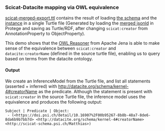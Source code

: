 ### Scicat-Datacite mapping via OWL equivalence
[scicat-merged-export.ttl](src/main/resources/scicat-merged-export.ttl) contains the result of loading [the schema](../scicat-types/published-data.jsonld) and the [instance](../ro-crate-metadata.json) in a single Turtle file (Generated by loading the [merged jsonld](../ro-crate-merged.jsonld) in Protege and saving as Turtle/RDF, after changing `scicat:creator` from AnnotationProperty to ObjectProperty).

This demo shows that the [OWL Reasoner](https://jena.apache.org/documentation/inference/#owl) from Apache Jena is able to make sense of the equivalence between `scicat:creator` and `datacite:creatorName` (defined in the source turtle file), enabling us to query based on terms from the datacite ontology. 

#### Output
We create an InferenceModel from the Turtle file, and list all statements (asserted + inferred) with <http://datacite.org/schema/kernel-4#creatorName> as the predicate. Although the statement is present with `scicat:creator` in the source Turtle file, the inference model uses the equivalence and produces the following output: 
```
Subject | Predicate | Object:
 - (<https://doi.psi.ch/detail/10.16907%2F00b95267-8b8b-48a7-8de6-8da6b9b7bb7d> <http://datacite.org/schema/kernel-4#creatorName> <http://scicat-schema.psi.ch/Matthias>)
```